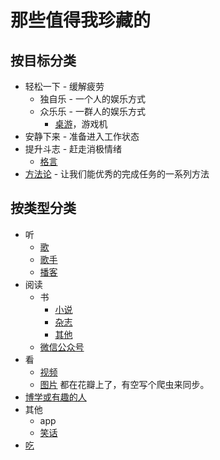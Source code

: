 # 那些值得我珍藏的
## 按目标分类
* 轻松一下 - 缓解疲劳
  * 独自乐 - 一个人的娱乐方式
  * 众乐乐 - 一群人的娱乐方式
    * [桌游](table-game)，游戏机
* 安静下来 - 准备进入工作状态
* 提升斗志 - 赶走消极情绪
  * [格言](motto/be-strong.md)
* [方法论](methodology) - 让我们能优秀的完成任务的一系列方法

## 按类型分类
* 听
  * [歌](song)
  * [歌手](singer)
  * [播客](listen.md)
* 阅读
  * 书
    * [小说](read/book/novel.md)
    * [杂志](read/book/magazine.md)
    * [其他](read/book/other.md)
  * [微信公众号](read/wechat.md)
* 看
  * [视频](watch.md)
  * [图片](http://huaban.com/ikdlmmdig4/) 都在花瓣上了，有空写个爬虫来同步。
* [博学或有趣的人](people.md)
* 其他
  * app
  * [笑话](gag.md)
* [吃](eat)
